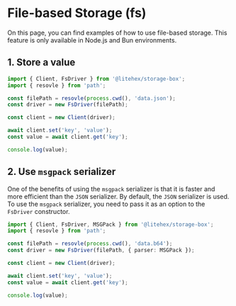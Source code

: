 # File-based Storage (fs)

On this page, you can find examples of how to use file-based storage. This feature is only available in Node.js and Bun
environments.

## 1. Store a value

```typescript
import { Client, FsDriver } from '@litehex/storage-box';
import { resovle } from 'path';

const filePath = resovle(process.cwd(), 'data.json');
const driver = new FsDriver(filePath);

const client = new Client(driver);

await client.set('key', 'value');
const value = await client.get('key');

console.log(value);
```

## 2. Use `msgpack` serializer

One of the benefits of using the `msgpack` serializer is that it is faster and more efficient than the `JSON`
serializer. By default, the `JSON` serializer is used. To use the `msgpack` serializer, you need to pass it as an option
to the `FsDriver` constructor.

```typescript
import { Client, FsDriver, MSGPack } from '@litehex/storage-box';
import { resovle } from 'path';

const filePath = resovle(process.cwd(), 'data.b64');
const driver = new FsDriver(filePath, { parser: MSGPack });

const client = new Client(driver);

await client.set('key', 'value');
const value = await client.get('key');

console.log(value);
```
